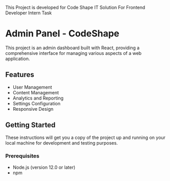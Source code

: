 This Project is developed for Code Shape IT Solution For Frontend Developer Intern Task
# Admin Panel - CodeShape

This project is an admin dashboard built with React, providing a comprehensive interface for managing various aspects of a web application.

## Features

- User Management
- Content Management
- Analytics and Reporting
- Settings Configuration
- Responsive Design

## Getting Started

These instructions will get you a copy of the project up and running on your local machine for development and testing purposes.

### Prerequisites

- Node.js (version 12.0 or later)
- npm
